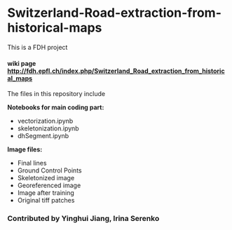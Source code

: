 # Switzerland-Road-extraction-from-historical-maps
This is a FDH project
#### wiki page http://fdh.epfl.ch/index.php/Switzerland_Road_extraction_from_historical_maps

The files in this repository include

**Notebooks for main coding part:**
* vectorization.ipynb
* skeletonization.ipynb
* dhSegment.ipynb

**Image files:**
* Final lines
* Ground Control Points
* Skeletonized image
* Georeferenced image
* Image after training
* Original tiff patches 






### Contributed by Yinghui Jiang, Irina Serenko

